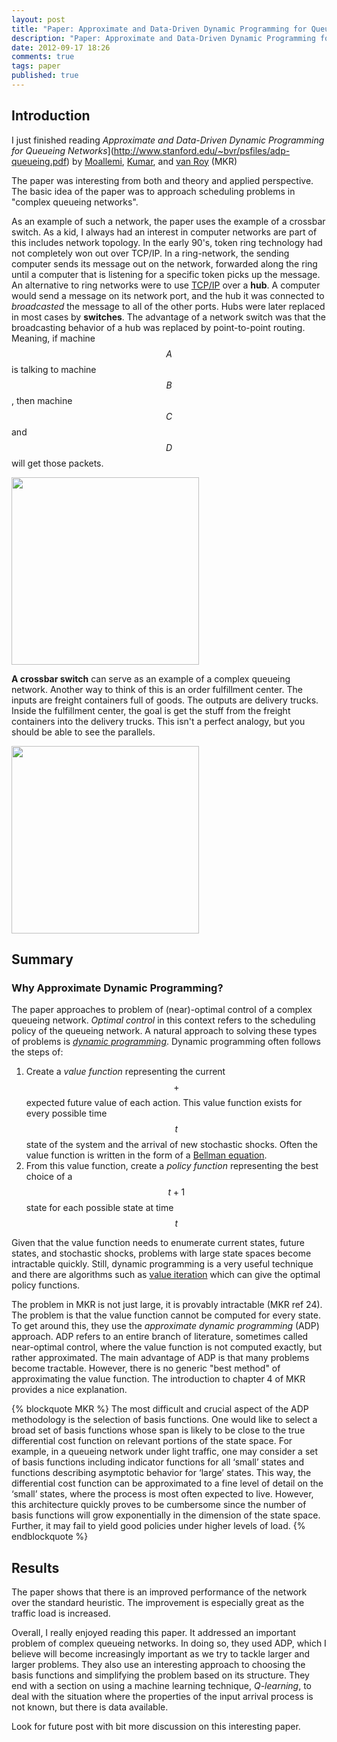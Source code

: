 ```yaml
---
layout: post
title: "Paper: Approximate and Data-Driven Dynamic Programming for Queueing Networks"
description: "Paper: Approximate and Data-Driven Dynamic Programming for Queueing Networks"
date: 2012-09-17 18:26
comments: true
tags: paper
published: true
---
```


## Introduction ##

I just finished reading *Approximate and Data-Driven Dynamic Programming for Queueing Networks*](http://www.stanford.edu/~bvr/psfiles/adp-queueing.pdf) by [Moallemi](http://moallemi.com/ciamac/), [Kumar](https://www.chicagobooth.edu/faculty/bio.aspx?person_id=26619906048), and [van Roy](http://www.stanford.edu/~bvr/) (MKR)

The paper was interesting from both and theory and applied perspective. The basic idea of the paper was to approach scheduling problems in "complex queueing networks". 

As an example of such a network, the paper uses the example of a crossbar switch. As a kid, I always had an interest in computer networks are part of this includes network topology. In the early 90's, token ring technology had not completely won out over TCP/IP. In a ring-network, the sending computer sends its message out on the network, forwarded along the ring until a computer that is listening for a specific token picks up the message. An alternative to ring networks were to use [TCP/IP](http://en.wikipedia.org/wiki/Internet_protocol_suite) over a **hub**. A computer would send a message on its network port, and the hub it was connected to *broadcasted* the message to all of the other ports. Hubs were later replaced in most cases by **switches**. The advantage of a network switch was that the broadcasting behavior of a hub was replaced by point-to-point routing. Meaning, if machine $$A$$ is talking to machine $$B$$, then machine $$C$$ and $$D$$ will get those packets.

<img src = "https://s3.amazonaws.com/stevejb_blog_content/NetworkTopology-Ring.png" width="300">

**A crossbar switch** can serve as an example of a complex queueing network. Another way to think of this is an order fulfillment center. The inputs are freight containers full of goods. The outputs are delivery trucks. Inside the fulfillment center, the goal is get the stuff from the freight containers into the delivery trucks. This isn't a perfect analogy, but you should be able to see the parallels.

<img src ="https://s3.amazonaws.com/stevejb_blog_content/B_Board_Manual_Originated_Calls.jpg" width = "300">

<!-- ## Terminology ## -->

<!-- This section has defines some terminology that will useful in the next section -->

<!-- + Optimal Control - *controlling* an intertemporal process, often in the face of uncertainty, such that an objective function is minimized among the set of all possible control strategies -->
<!-- + Markov Decision Process - (from [wikipedia](http://en.wikipedia.org/wiki/Markov_decision_process)) named after Andrey Markov, provide a mathematical framework for modeling decision making in situations where outcomes are partly random and partly under the control of a decision maker -->
<!-- + TD-learning -->
<!-- + Dynamic Programming -->
<!-- + Approximate Dynamic Programming -->
<!-- + Differential Cost Function -->

## Summary ##


### Why Approximate Dynamic Programming? ###
The paper approaches to problem of (near)-optimal control of a complex queueing network. *Optimal control* in this context refers to the scheduling policy of the queueing network. A natural approach to solving these types of problems is [*dynamic programming*](http://en.wikipedia.org/wiki/Dynamic_programming). Dynamic programming often follows the steps of:

1. Create a *value function* representing the current $$+$$ expected future value of each action. This value function exists for every possible time $$t$$ state of the system and the arrival of new stochastic shocks. Often the value function is written in the form of a [Bellman equation](http://en.wikipedia.org/wiki/Bellman_equation).
2. From this value function, create a *policy function* representing the best choice of a $$t+1$$ state for each possible state at time $$t$$

Given that the value function needs to enumerate current states, future states, and stochastic shocks, problems with large state spaces become intractable quickly. Still, dynamic programming is a very useful technique and there are algorithms such as [value iteration](http://johnstachurski.net/lectures/fvi_rpd.html) which can give the optimal policy functions. 

The problem in MKR is not just large, it is provably intractable (MKR ref 24). The problem is that the value function cannot be computed for every state. To get around this, they use the *approximate dynamic programming* (ADP) approach. ADP refers to an entire branch of literature, sometimes called near-optimal control, where the value function is not computed exactly, but rather approximated. The main advantage of ADP is that many problems become tractable. However, there is no generic "best method" of approximating the value function. The introduction to chapter 4 of MKR provides a nice explanation.


{% blockquote MKR %}
The most difficult and crucial aspect of the ADP methodology is the selection of basis functions. One would like to select a broad set of basis functions whose span is likely to be close to the true differential cost function on relevant portions of the state space. For example, in a queueing network under light traffic, one may consider a set of basis functions including indicator functions for all ‘small’ states and functions describing asymptotic behavior for ‘large’ states. This way, the differential cost function can be approximated to a fine level of detail on the ‘small’ states, where the process is most often expected to live. However, this architecture quickly proves to be cumbersome since the number of basis functions will grow exponentially in the dimension of the state space. Further, it may fail to yield good policies under higher levels of load.
{% endblockquote %}

## Results ##
The paper shows that there is an improved performance of the network over the standard heuristic. The improvement is especially great as the traffic load is increased. 

Overall, I really enjoyed reading this paper. It addressed an important problem of complex queueing networks. In doing so, they used ADP, which I believe will become increasingly important as we try to tackle larger and larger problems. They also use an interesting approach to choosing the basis functions and simplifying the problem based on its structure. They end with a section on using a machine learning technique, *Q-learning*, to deal with the situation where the properties of the input arrival process is not known, but there is data available. 

Look for future post with bit more discussion on this interesting paper.


